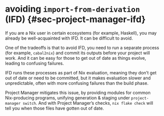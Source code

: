 # avoiding `import-from-derivation` (IFD) {#sec-project-manager-ifd}

If you are a Nix user in certain ecosystems (for example, Haskell), you may already be well-acquainted with IFD. It can be difficult to avoid.

One of the tradeoffs is that to avoid IFD, you need to run a separate process (for example, `cabal2nix`) and commit its outputs before your project will work. And it can be easy for those to get out of date as things evolve, leading to confusing failures.

IFD runs these processes as part of Nix evaluation, meaning they don’t get out of date or need to be committed, but it makes evaluation slower and unpredictable, often with more confusing failures than the build phase.

Project Manager mitigates this issue, by providing modules for common Nix-producing programs, unifying generation & staging under `project-manager switch`. And with Project Manager’s checks, `nix flake check` will tell you when those files have gotten out of date.
